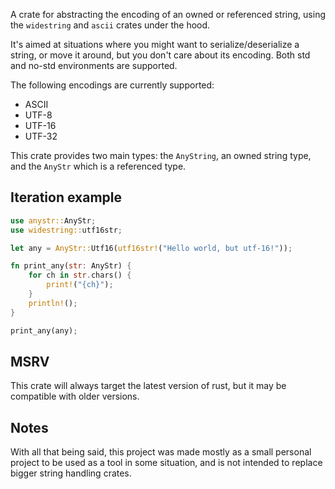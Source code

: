 A crate for abstracting the encoding of an owned or referenced string,
using the `widestring` and `ascii` crates under the hood.

It's aimed at situations where you might want to serialize/deserialize a string, or move it around, but
you don't care about its encoding.
Both std and no-std environments are supported.

The following encodings are currently supported:
- ASCII
- UTF-8
- UTF-16
- UTF-32

This crate provides two main types: the `AnyString`, an owned string type, and the `AnyStr` which is a referenced type.

## Iteration example

```rust
use anystr::AnyStr;
use widestring::utf16str;

let any = AnyStr::Utf16(utf16str!("Hello world, but utf-16!"));

fn print_any(str: AnyStr) {
    for ch in str.chars() {
        print!("{ch}");
    }
    println!();
}

print_any(any);
```

## MSRV

This crate will always target the latest version of rust, but it may be compatible
with older versions.

## Notes

With all that being said, this project was made mostly as a small personal project to be used
as a tool in some situation, and is not intended to replace bigger string handling crates.